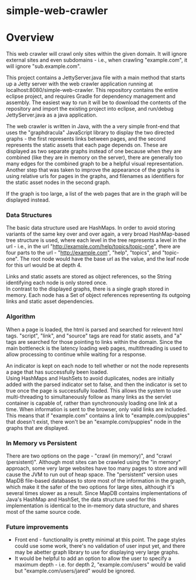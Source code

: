 # simple-web-crawler

Overview
========
This web crawler will crawl only sites within the given domain.  It will ignore external sites and even 
subdomains - i.e., when crawling "example.com", it will ignore "sub.example.com".

This project contains a JettyServer.java file with a main method that starts up a Jetty server with the web crawler 
application running at localhost:8080/simple-web-crawler.  This repository contains the entire eclipse project, and 
requires Gradle for dependency management and assembly.  The easiest way to run it will be to download the contents of the repository and import the existing project into eclipse, and run/debug JettyServer.java as a java application.

The web crawler is written in Java, with the a very simple front-end that uses the "graphdracula" JavaScript library
to display the two directed graphs - the first represents links between pages, and the second represents the static 
assets that each page depends on.  These are displayed as two separate graphs instead of one because when they are 
combined (like they are in memory on the server), there are generally too many edges for the combined graph to be a 
helpful visual representation.  Another step that was taken to improve the appearance of the graphs is using 
relative urls for pages in the graphs, and filenames as identifiers for the static asset nodes in the 
second graph.

If the graph is too large, a list of the web pages that are in the graph will be displayed instead.

### Data Structures
The basic data structure used are HashMaps.  In order to avoid storing variants of the same key over and over again, 
a very broad HashMap-based tree structure is used, where each level in the tree represents a level in the url - i.e.,
in the url "http://example.com/help/topics/topic-one", there are four parts to the url - "http://example.com", "help", 
"topics", and "topic-one".  The root node would have the base url as the value, and the leaf node for this url would 
be at depth 4.

Links and static assets are stored as object references, so the String identifying each node is only stored once.  
In contrast to the displayed graphs, there is a single graph stored in memory.  Each node has a Set of object references 
representing its outgoing links and static asset dependencies.

### Algorithm
When a page is loaded, the html is parsed and searched for relevent html tags.  "script", "link", and "source" tags 
are read for static assets, and "a" tags are searched for those pointing to links within the domain.  Since the main 
bottleneck is the latency loading web pages, multithreading is used to allow processing to continue while waiting for 
a response.

An indicator is kept on each node to tell whether or not the node represents a page that has successfully been loaded.  
Using HashMaps and HashSets to avoid duplicates, nodes are initially added with the parsed indicator set to false, and
then the indicator is set to true once the page is successfully loaded.  This allows the system to use multi-threading 
to simultaneously follow as many links as the servlet container is capable of, rather than synchronously loading one 
link at a time.  When information is sent to the browser, only valid links are included.  This means that if 
"example.com" contains a link to "example.com/puppies" that doesn't exist, there won't be an "example.com/puppies" 
node in the graphs that are displayed.

### In Memory vs Persistent
There are two options on the page - "crawl (in memory)", and "crawl (persistent)".  Although most sites can be crawled using the "in memory" approach, some very large websites have too many pages to store and will cause the JVM to run out of heap space.  The "persistent" version uses MapDB file-based databases to store most of the information in the graph, which make it the safer of the two options for large sites, although it's several times slower as a result. Since MapDB contains implementations of Java's HashMap and HashSet, the data structure used for this implementation is identical to the in-memory data structure, and shares most of the same source code.

### Future improvements
* Front end - functionality is pretty minimal at this point.  The page styles could use some work, there's no validation of user input yet, and there may be abetter graph library to use for displaying very large graphs.
* It would be helpful to add an option to allow the user to specify a maximum depth - i.e. for depth 2, "example.com/users" would be valid but "example.com/users/jared" would be ignored.
